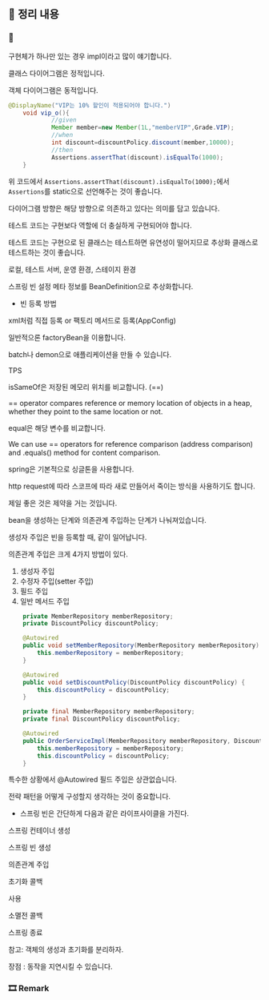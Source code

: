 ## 📕 정리 내용

### 📘

구현체가 하나만 있는 경우 impl이라고 많이 얘기합니다.

클래스 다이어그램은 정적입니다.

객체 다이어그램은 동적입니다.

```java
@DisplayName("VIP는 10% 할인이 적용되어야 합니다.")
    void vip_o(){
            //given
            Member member=new Member(1L,"memberVIP",Grade.VIP);
            //when
            int discount=discountPolicy.discount(member,10000);
            //then
            Assertions.assertThat(discount).isEqualTo(1000);
    }
```

위 코드에서 `Assertions.assertThat(discount).isEqualTo(1000);`에서 `Assertions`를 static으로 선언해주는 것이 좋습니다.   

다이어그램 방향은 해당 방향으로 의존하고 있다는 의미를 담고 있습니다.

테스트 코드는 구현보다 역할에 더 충실하게 구현되어야 합니다.

테스트 코드는 구현으로 된 클래스는 테스트하면 유연성이 떨어지므로 추상화 클래스로 테스트하는 것이 좋습니다. 

로컬, 테스트 서버, 운영 환경, 스테이지 환경

스프링 빈 설정 메타 정보를 BeanDefinition으로 추상화합니다.

* 빈 등록 방법

xml처럼 직접 등록 or 팩토리 메서드로 등록(AppConfig)

일반적으론 factoryBean을 이용합니다.

batch나 demon으로 애플리케이션을 만들 수 있습니다.

TPS

isSameOf은 저장된 메모리 위치를 비교합니다. (==)

== operator compares reference or memory location of objects in a heap, whether they point to the same location or not.

equal은 해당 변수를 비교합니다.

We can use == operators for reference comparison (address comparison) and .equals() method for content comparison.

spring은 기본적으로 싱글톤을 사용합니다.

http request에 따라 스코프에 따라 새로 만들어서 죽이는 방식을 사용하기도 합니다.

제일 좋은 것은 제약을 거는 것입니다.

bean을 생성하는 단계와 의존관계 주입하는 단계가 나눠져있습니다.

생성자 주입은 빈을 등록할 때, 같이 일어납니다.

의존관계 주입은 크게 4가지 방법이 있다.

1. 생성자 주입
2. 수정자 주입(setter 주입)
3. 필드 주입
4. 일반 메서드 주입

```java
    private MemberRepository memberRepository;
    private DiscountPolicy discountPolicy;

    @Autowired
    public void setMemberRepository(MemberRepository memberRepository) {
        this.memberRepository = memberRepository;
    }

    @Autowired
    public void setDiscountPolicy(DiscountPolicy discountPolicy) {
        this.discountPolicy = discountPolicy;
    }
```

```java
    private final MemberRepository memberRepository;
    private final DiscountPolicy discountPolicy;

    @Autowired
    public OrderServiceImpl(MemberRepository memberRepository, DiscountPolicy discountPolicy) {
        this.memberRepository = memberRepository;
        this.discountPolicy = discountPolicy;
    }
```

특수한 상황에서 @Autowired 필드 주입은 상관없습니다.

전략 패턴을 어떻게 구성할지 생각하는 것이 중요합니다.

* 스프링 빈은 간단하게 다음과 같은 라이프사이클을 가진다.

스프링 컨테이너 생성 

스프링 빈 생성 

의존관계 주입 

초기화 콜백 

사용 

소멸전 콜백 

스프링 종료

참고: 객체의 생성과 초기화를 분리하자.

장점 : 동작을 지연시킬 수 있습니다.

### 🎞 Remark


